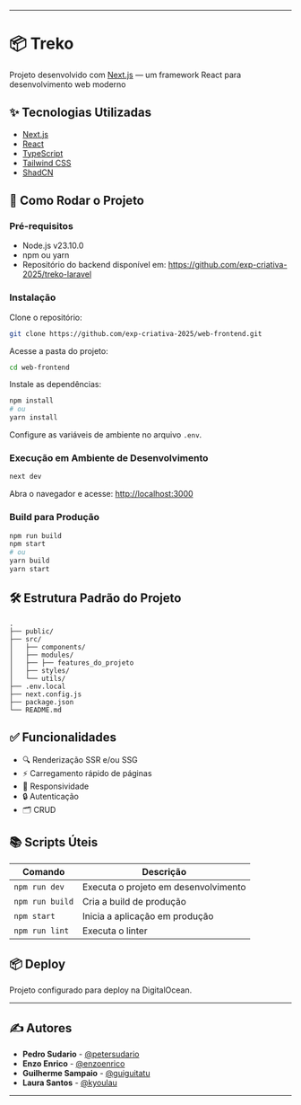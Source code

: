 
---

# 📦 Treko

Projeto desenvolvido com [Next.js](https://nextjs.org/) — um framework React para desenvolvimento web moderno

## ✨ Tecnologias Utilizadas

* [Next.js](https://nextjs.org/)
* [React](https://react.dev/)
* [TypeScript](https://www.typescriptlang.org/)
* [Tailwind CSS](https://tailwindcss.com/)
* [ShadCN](https://ui.shadcn.com/)

## 🚀 Como Rodar o Projeto

### Pré-requisitos

* Node.js v23.10.0
* npm ou yarn
* Repositório do backend disponível em: https://github.com/exp-criativa-2025/treko-laravel

### Instalação

Clone o repositório:

```bash
git clone https://github.com/exp-criativa-2025/web-frontend.git
```

Acesse a pasta do projeto:

```bash
cd web-frontend
```

Instale as dependências:

```bash
npm install
# ou
yarn install
```

Configure as variáveis de ambiente no arquivo `.env`.

### Execução em Ambiente de Desenvolvimento

```bash
next dev
```

Abra o navegador e acesse: [http://localhost:3000](http://localhost:3000)

### Build para Produção

```bash
npm run build
npm start
# ou
yarn build
yarn start
```

## 🛠️ Estrutura Padrão do Projeto

```
.
├── public/
├── src/
│   ├── components/
│   ├── modules/
│   ├── ├── features_do_projeto
│   ├── styles/
│   └── utils/
├── .env.local
├── next.config.js
├── package.json
└── README.md
```

## ✅ Funcionalidades

* 🔍 Renderização SSR e/ou SSG
* ⚡️ Carregamento rápido de páginas
* 📱 Responsividade
* 🔒 Autenticação 
* 🗂️ CRUD

## 📚 Scripts Úteis

| Comando         | Descrição                            |
| --------------- | ------------------------------------ |
| `npm run dev`   | Executa o projeto em desenvolvimento |
| `npm run build` | Cria a build de produção             |
| `npm start`     | Inicia a aplicação em produção       |
| `npm run lint`  | Executa o linter                     |

## 📦 Deploy

Projeto configurado para deploy na DigitalOcean.

---

## ✍️ Autores

* **Pedro Sudario** - [@petersudario](https://github.com/petersudario)
* **Enzo Enrico** - [@enzoenrico](https://github.com/enzoenrico)
* **Guilherme Sampaio** - [@guiguitatu](https://github.com/guiguitatu)
* **Laura Santos** - [@kyoulau](https://github.com/kyoulau)




---
